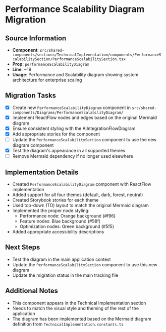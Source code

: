 # Performance Scalability Diagram Migration

## Source Information
- **Component**: `src/shared-components/sections/TechnicalImplementation/components/PerformanceScalabilitySection/PerformanceScalabilitySection.tsx`
- **Prop**: `performanceScalabilityDiagram`
- **Line**: ~19
- **Usage**: Performance and Scalability diagram showing system architecture for enterprise scaling

## Migration Tasks
- [x] Create new `PerformanceScalabilityDiagram` component in `src/shared-components/Diagrams/PerformanceScalabilityDiagram/`
- [x] Implement ReactFlow nodes and edges based on the original Mermaid diagram
- [x] Ensure consistent styling with the AiIntegrationFlowDiagram
- [x] Add appropriate stories for the component
- [ ] Update the `PerformanceScalabilitySection` component to use the new diagram component
- [x] Test the diagram's appearance in all supported themes
- [ ] Remove Mermaid dependency if no longer used elsewhere

## Implementation Details
- Created `PerformanceScalabilityDiagram` component with ReactFlow implementation
- Added support for all four themes (default, dark, forest, neutral)
- Created Storybook stories for each theme
- Used top-down (TD) layout to match the original Mermaid diagram
- Implemented the proper node styling:
  - Performance node: Orange background (#f96)
  - Feature nodes: Blue background (#58f)
  - Optimization nodes: Green background (#5f5)
- Added appropriate accessibility descriptions

## Next Steps
- Test the diagram in the main application context
- Update the `PerformanceScalabilitySection` component to use this new diagram
- Update the migration status in the main tracking file

## Additional Notes
- This component appears in the Technical Implementation section
- Needs to match the visual style and theming of the rest of the application
- The diagram has been implemented based on the Mermaid diagram definition from `TechnicalImplementation.constants.ts` 